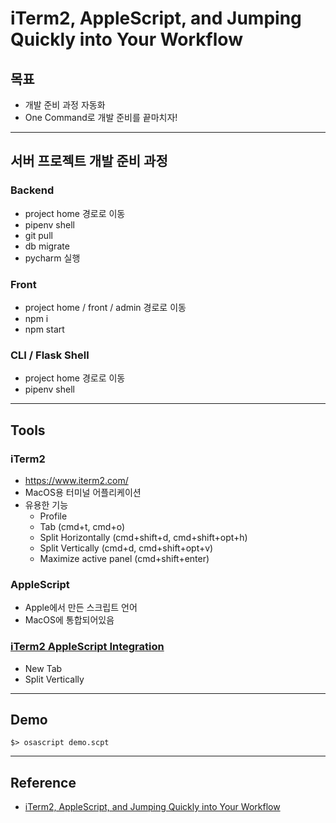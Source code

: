 # iTerm2, AppleScript, and Jumping Quickly into Your Workflow

## 목표
- 개발 준비 과정 자동화
- One Command로 개발 준비를 끝마치자!

---

## 서버 프로젝트 개발 준비 과정
### Backend
- project home 경로로 이동
- pipenv shell
- git pull
- db migrate
- pycharm 실행

### Front
- project home / front / admin 경로로 이동
- npm i
- npm start

### CLI / Flask Shell
* project home 경로로 이동
* pipenv shell

---

## Tools

### iTerm2
- https://www.iterm2.com/
- MacOS용 터미널 어플리케이션
- 유용한 기능
  - Profile
  - Tab (cmd+t, cmd+o)
  - Split Horizontally (cmd+shift+d, cmd+shift+opt+h)
  - Split Vertically (cmd+d, cmd+shift+opt+v)
  - Maximize active panel (cmd+shift+enter)

### AppleScript  
  - Apple에서 만든 스크립트 언어
  - MacOS에 통합되어있음

### [iTerm2 AppleScript Integration](https://www.iterm2.com/documentation-scripting.html)
  - New Tab
  - Split Vertically  

---

## Demo

```
$> osascript demo.scpt
```

---

## Reference

- [iTerm2, AppleScript, and Jumping Quickly into Your Workflow](https://medium.com/@sunskyearthwind/iterm-applescript-and-jumping-quickly-into-your-workflow-1849beabb5f7)
